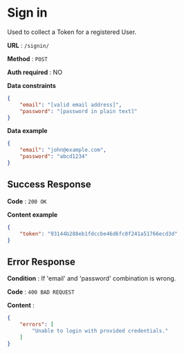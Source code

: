 # Sign in

Used to collect a Token for a registered User.

**URL** : `/signin/`

**Method** : `POST`

**Auth required** : NO

**Data constraints**

```json
{
    "email": "[valid email address]",
    "password": "[password in plain text]"
}
```

**Data example**

```json
{
    "email": "john@example.com",
    "password": "abcd1234"
}
```

## Success Response

**Code** : `200 OK`

**Content example**

```json
{
    "token": "93144b288eb1fdccbe46d6fc0f241a51766ecd3d"
}
```

## Error Response

**Condition** : If 'email' and 'password' combination is wrong.

**Code** : `400 BAD REQUEST`

**Content** :

```json
{
    "errors": [
        "Unable to login with provided credentials."
    ]
}
```